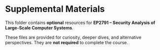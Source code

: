 # Supplemental Materials

This folder contains **optional** resources for **EP2791 – Security Analysis of Large-Scale Computer Systems**.

These files are provided for curiosity, deeper dives, and alternative perspectives. They are **not required** to complete the course. 